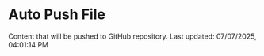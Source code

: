 # Auto Push File

Content that will be pushed to GitHub repository.
Last updated: 07/07/2025, 04:01:14 PM
